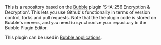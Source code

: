 This is a repository based on the [Bubble](https://bubble.io) plugin 'SHA-256 Encryption & Decryption'. This lets you use Github's functionality in terms of version control, forks and pull requests. Note that the the plugin code is stored on Bubble's servers, and you need to synchronize your repository in the Bubble Plugin Editor. 

 This plugin can be used in [Bubble applications](https://bubble.io).